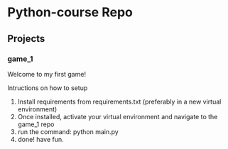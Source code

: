 # Python-course Repo

## Projects

### game_1

Welcome to my first game!

Intructions on how to setup
1. Install requirements from requirements.txt (preferably in a new virtual environment)
2. Once installed, activate your virtual environment and navigate to the game_1 repo
3. run the command: python main.py
4. done! have fun.